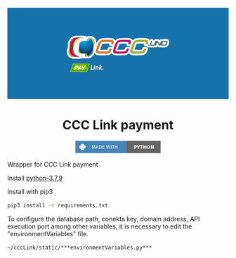 <div align="center">

![banner](readme_files/banner.png)

# CCC Link payment 

![python badge](readme_files/python-badge.png)

</div>

Wrapper for CCC Link payment

Install [python-3.7.9](https://www.python.org/downloads/release/python-379/)


Install with pip3

```sh
pip3 install -r requirements.txt
```

To configure the database path, conekta key, domain address, API execution port among other variables, it is necessary to edit the "environmentVariables" file.

```sh
~/cccLink/static/***environmentVariables.py***
```


